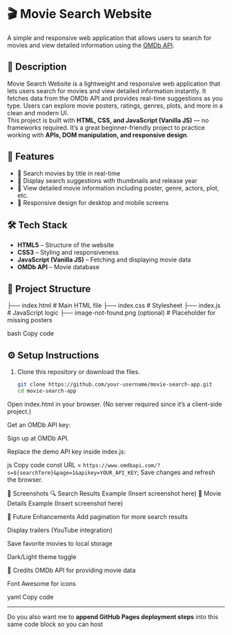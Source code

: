 # 🎬 Movie Search Website  
A simple and responsive web application that allows users to search for movies and view detailed information using the [OMDb API](https://www.omdbapi.com/).  

## 📖 Description  
Movie Search Website is a lightweight and responsive web application that lets users search for movies and view detailed information instantly. It fetches data from the OMDb API and provides real-time suggestions as you type. Users can explore movie posters, ratings, genres, plots, and more in a clean and modern UI.  
This project is built with **HTML, CSS, and JavaScript (Vanilla JS)** — no frameworks required. It’s a great beginner-friendly project to practice working with **APIs, DOM manipulation, and responsive design**.  

## 🚀 Features  
- 🔎 Search movies by title in real-time  
- 🎥 Display search suggestions with thumbnails and release year  
- 📄 View detailed movie information including poster, genre, actors, plot, etc.  
- 📱 Responsive design for desktop and mobile screens  

## 🛠️ Tech Stack  
- **HTML5** – Structure of the website  
- **CSS3** – Styling and responsiveness  
- **JavaScript (Vanilla JS)** – Fetching and displaying movie data  
- **OMDb API** – Movie database  

## 📂 Project Structure  
├── index.html # Main HTML file
├── index.css # Stylesheet
├── index.js # JavaScript logic
├── image-not-found.png (optional) # Placeholder for missing posters

bash
Copy code

## ⚙️ Setup Instructions  
1. Clone this repository or download the files.  
   ```bash
   git clone https://github.com/your-username/movie-search-app.git
   cd movie-search-app
Open index.html in your browser. (No server required since it’s a client-side project.)

Get an OMDb API key:

Sign up at OMDb API.

Replace the demo API key inside index.js:

js
Copy code
const URL = `https://www.omdbapi.com/?s=${searchTerm}&page=1&apikey=YOUR_API_KEY`;
Save changes and refresh the browser.

📸 Screenshots
🔍 Search Results Example
(Insert screenshot here)
🎥 Movie Details Example
(Insert screenshot here)

🌟 Future Enhancements
Add pagination for more search results

Display trailers (YouTube integration)

Save favorite movies to local storage

Dark/Light theme toggle

🙌 Credits
OMDb API for providing movie data

Font Awesome for icons

yaml
Copy code

---

Do you also want me to **append GitHub Pages deployment steps** into this same code block so you can host 
